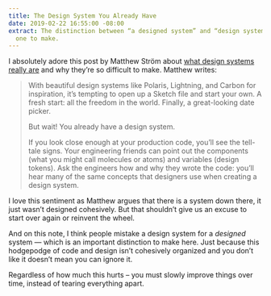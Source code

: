 ```yaml
---
title: The Design System You Already Have
date: 2019-02-22 16:55:00 -08:00
extract: The distinction between “a designed system” and “design systems” is an important
  one to make.
---
```


I absolutely adore this post by Matthew Ström about [what design systems really are](
https://matthewstrom.com/writing/the-design-system-you-already-have.html) and why they’re so difficult to make. Matthew writes:

> With beautiful design systems like Polaris, Lightning, and Carbon for inspiration, it’s tempting to open up a Sketch file and start your own. A fresh start: all the freedom in the world. Finally, a great-looking date picker.
> 
> But wait! You already have a design system.
> 
> If you look close enough at your production code, you’ll see the tell-tale signs. Your engineering friends can point out the components (what you might call molecules or atoms) and variables (design tokens). Ask the engineers how and why they wrote the code: you’ll hear many of the same concepts that designers use when creating a design system.

I love this sentiment as Matthew argues that there is a system down there, it just wasn’t designed cohesively. But that shouldn’t give us an excuse to start over again or reinvent the wheel.

And on this note, I think people mistake a design system for a _designed_ system — which is an important distinction to make here. Just because this hodgepodge of code and design isn’t cohesively organized and you don’t like it doesn’t mean you can ignore it. 

Regardless of how much this hurts – you must slowly improve things over time, instead of tearing everything apart.